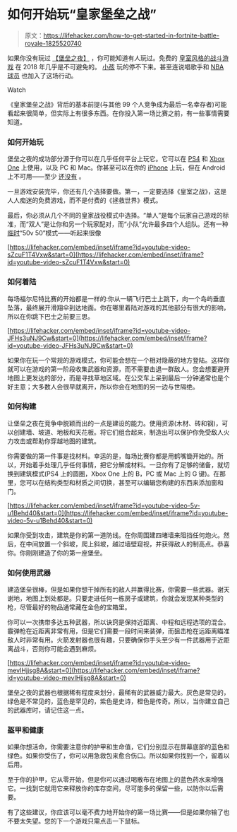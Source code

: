 # 如何开始玩“皇家堡垒之战”

> 原文：<https://lifehacker.com/how-to-get-started-in-fortnite-battle-royale-1825520740>

如果你没有玩过 [【堡垒之夜】](https://offspring.lifehacker.com/how-to-stop-your-kids-from-buying-stuff-in-fortnite-1825339110) ，你可能知道有人玩过。免费的 [皇室风格的战斗游戏](https://www.pcgamer.com/battle-royale-games-2018/) 在 2018 年几乎是不可避免的。 [小孩](https://kotaku.com/teens-and-teachers-say-fortnite-mobile-is-destroying-so-1823997450) 玩的停不下来。甚至连说唱歌手和 [NBA 球员](http://bleacherreport.com/articles/2765469-it-took-my-life-over-inside-nba-players-fortnite-addiction) 也加入了这场行动。

Watch

《皇家堡垒之战》背后的基本前提(与其他 99 个人竞争成为最后一名幸存者)可能看起来很简单，但实际上有很多东西。在你投入第一场比赛之前，有一些事情需要知道。

### 如何开始玩

堡垒之夜的成功部分源于你可以在几乎任何平台上玩它。它可以在 [PS4](https://www.playstation.com/en-us/games/fortnite-ps4/) 和 [Xbox One](https://www.xbox.com/en-US/games/fortnite) 上使用，以及 PC 和 Mac。你甚至可以在你的 [iPhone](https://itunes.apple.com/us/app/fortnite/id1261357853?mt=8) 上玩，但在 Android 上不可用——至少 [还没有](https://www.androidcentral.com/fortnite-android-everything-you-need-know) 。

一旦游戏安装完毕，你还有几个选择要做。第一，一定要选择《皇室之战》，这是人人痴迷的免费游戏，而不是付费的《拯救世界》模式。

最后，你必须从几个不同的皇家战役模式中选择。“单人”是每个玩家自己游戏的标准，而“双人”是让你和另一个玩家配对，而“小队”允许最多四个人组队。还有一种 [临时](https://www.polygon.com/2018/2/13/17009562/fortnite-battle-royale-modes-floor-is-lava)“50v 50”模式——听起来很像

 [https://lifehacker.com/embed/inset/iframe?id=youtube-video-sZcuF1T4Vxw&start=0](https://lifehacker.com/embed/inset/iframe?id=youtube-video-sZcuF1T4Vxw&start=0) 

### 如何着陆

每场福尔尼特比赛的开始都是一样的:你从一辆飞行巴士上跳下，向一个岛屿垂直坠落，最终展开滑翔伞到达地面。你在哪里着陆对游戏的其他部分有很大的影响，所以在你跳下巴士之前要三思。

 [https://lifehacker.com/embed/inset/iframe?id=youtube-video-JFHs3uNJ9Cw&start=0](https://lifehacker.com/embed/inset/iframe?id=youtube-video-JFHs3uNJ9Cw&start=0) 

如果你在玩一个常规的游戏模式，你可能会想在一个相对隐蔽的地方登陆。这样你就可以在游戏的第一阶段收集武器和资源，而不需要击退一群敌人。您会想要避开地图上更发达的部分，而是寻找草地区域。在公交车上呆到最后一分钟通常也是个好主意；大多数人会很早就离开，所以你会在地图的另一边与世隔绝。

### 如何构建

让堡垒之夜在竞争中脱颖而出的一点是建设的能力。使用资源(木材、砖和钢)，可以创建墙、坡道、地板和天花板。将它们组合起来，制造出可以保护你免受敌人火力攻击或帮助你穿越地图的建筑。

你需要做的第一件事是找材料。幸运的是，每场比赛你都是用鹤嘴锄开始的。所以，开始着手处理几乎任何事情，把它分解成材料。一旦你有了足够的储备，就切换到建筑模式(PS4 上的圆圈，Xbox One 上的 B，PC 或 Mac 上的 G 键)。在那里，您可以在结构类型和材质之间切换，甚至可以编辑您构建的东西来添加窗和门。

 [https://lifehacker.com/embed/inset/iframe?id=youtube-video-5v-u1Behd40&start=0](https://lifehacker.com/embed/inset/iframe?id=youtube-video-5v-u1Behd40&start=0) 

如果你受到攻击，建筑是你的第一道防线。在你周围建四堵墙来阻挡任何炮火。然后，在中间放置一个斜坡，爬上斜坡，越过墙壁窥视，并获得敌人的制高点。恭喜你。你刚刚建造了你的第一座堡垒。

### 如何使用武器

建造堡垒很棒，但是如果你想干掉所有的敌人并赢得比赛，你需要一些武器。谢天谢地，地图上到处都是。只要走进任何一栋房子或建筑，你就会发现某种类型的枪，尽管最好的物品通常藏在金色的宝箱里。

你可以一次携带多达五种武器，所以诀窍是保持近距离、中程和远程选项的混合。霰弹枪在近距离非常有用，但是它们需要一段时间来装弹，而狙击枪在远距离瞄准敌人时非常有用。火箭发射器也很有趣，只要确保你手头至少有一件武器用于近距离战斗，否则你可能会遇到麻烦。

 [https://lifehacker.com/embed/inset/iframe?id=youtube-video-mevIHjjsg8A&start=0](https://lifehacker.com/embed/inset/iframe?id=youtube-video-mevIHjjsg8A&start=0) 

堡垒之夜的武器也根据稀有程度来划分，最稀有的武器威力最大。灰色是常见的，绿色是不常见的，蓝色是罕见的，紫色是史诗，橙色是传奇。所以，当你建立自己的武器库时，请记住这一点。

### 盔甲和健康

如果你想活命，你需要注意你的护甲和生命值，它们分别显示在屏幕底部的蓝色和绿色。如果你受伤了，你可以用急救包来愈合伤口。所以如果你找到一个，留着以后用。

至于你的护甲，它从零开始，但是你可以通过喝散布在地图上的蓝色药水来增强它。一找到它就用它来释放你的库存空间，尽可能多的保留一些，以防你以后需要。

有了这些建议，你应该可以毫不费力地开始你的第一场比赛——但是如果你输了也不要太失望。您的下一个游戏只需点击一下鼠标。